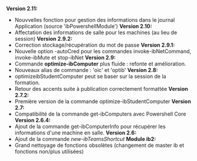﻿**Version 2.11:**
 - Nouvvelles fonction pour gestion des informations dans le journal Application (source 'ibPowershellModule')
**Version 2.10:**
 - Affectation des informations de salle pour les machines (au lieu de session)
**Version 2.9.2:**
 - Correction stockage/récupération du mot de passe 
**Version 2.9.1:**
 - Nouvelle option -autoCred pour les commandes invoke-ibNetCommand, invoke-ibMute et stop-ibNet
**Version 2.9:**
 - Commande **optimize-ibComputer** plus fluide : refonte et amélioration.
 - Nouveaux alias de commande : 'oic' et 'optib'
**Version 2.8:**
 - optimizeibStudentComputer peut se baser sur la session de la formation.
 - Retour des accents suite à publication correctement formattée
**Version 2.7.2:**
 - Première version de la commande optimize-ibStudentComputer
**Version 2.7:**
 - Compatibilité de la commande get-ibComputers avec Powershell Core
**Version 2.6.4:**
 - Ajout de la commande get-ibComputerInfo pour récupérer les informations d'une machine en salle.
**Version 2.6:**
 - Ajout de la commande *new-ibTeamsShortcut*
**Module ib2:**
 - Grand nettoyage de fonctions obsolètes (changement de master ib et fonctions non/plus utilisées)
